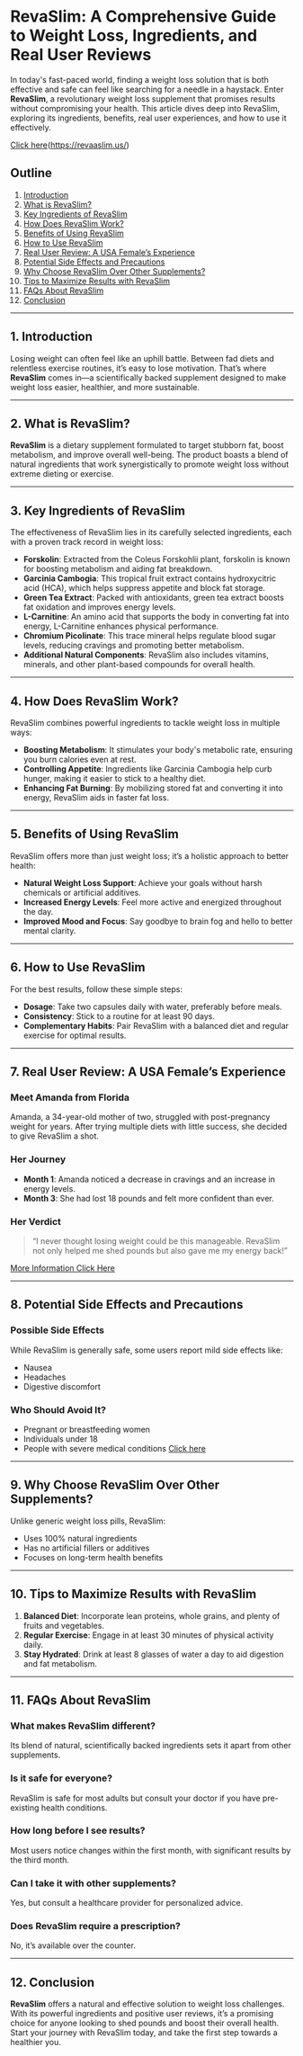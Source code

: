 # RevaSlim: A Comprehensive Guide to Weight Loss, Ingredients, and Real User Reviews

In today's fast-paced world, finding a weight loss solution that is both effective and safe can feel like searching for a needle in a haystack. Enter **RevaSlim**, a revolutionary weight loss supplement that promises results without compromising your health. This article dives deep into RevaSlim, exploring its ingredients, benefits, real user experiences, and how to use it effectively.

[Click here](#)(https://revaaslim.us/)

## Outline

1. [Introduction](#introduction)
2. [What is RevaSlim?](#what-is-revaslim)
3. [Key Ingredients of RevaSlim](#key-ingredients-of-revaslim)
4. [How Does RevaSlim Work?](#how-does-revaslim-work)
5. [Benefits of Using RevaSlim](#benefits-of-using-revaslim)
6. [How to Use RevaSlim](#how-to-use-revaslim)
7. [Real User Review: A USA Female’s Experience](#real-user-review-a-usa-females-experience)
8. [Potential Side Effects and Precautions](#potential-side-effects-and-precautions)
9. [Why Choose RevaSlim Over Other Supplements?](#why-choose-revaslim-over-other-supplements)
10. [Tips to Maximize Results with RevaSlim](#tips-to-maximize-results-with-revaslim)
11. [FAQs About RevaSlim](#faqs-about-revaslim)
12. [Conclusion](#conclusion)

---

## 1. Introduction

Losing weight can often feel like an uphill battle. Between fad diets and relentless exercise routines, it’s easy to lose motivation. That’s where **RevaSlim** comes in—a scientifically backed supplement designed to make weight loss easier, healthier, and more sustainable.

---

## 2. What is RevaSlim?

**RevaSlim** is a dietary supplement formulated to target stubborn fat, boost metabolism, and improve overall well-being. The product boasts a blend of natural ingredients that work synergistically to promote weight loss without extreme dieting or exercise.

---

## 3. Key Ingredients of RevaSlim

The effectiveness of RevaSlim lies in its carefully selected ingredients, each with a proven track record in weight loss:

- **Forskolin**: Extracted from the Coleus Forskohlii plant, forskolin is known for boosting metabolism and aiding fat breakdown.
- **Garcinia Cambogia**: This tropical fruit extract contains hydroxycitric acid (HCA), which helps suppress appetite and block fat storage.
- **Green Tea Extract**: Packed with antioxidants, green tea extract boosts fat oxidation and improves energy levels.
- **L-Carnitine**: An amino acid that supports the body in converting fat into energy, L-Carnitine enhances physical performance.
- **Chromium Picolinate**: This trace mineral helps regulate blood sugar levels, reducing cravings and promoting better metabolism.
- **Additional Natural Components**: RevaSlim also includes vitamins, minerals, and other plant-based compounds for overall health.

---

## 4. How Does RevaSlim Work?

RevaSlim combines powerful ingredients to tackle weight loss in multiple ways:

- **Boosting Metabolism**: It stimulates your body's metabolic rate, ensuring you burn calories even at rest.
- **Controlling Appetite**: Ingredients like Garcinia Cambogia help curb hunger, making it easier to stick to a healthy diet.
- **Enhancing Fat Burning**: By mobilizing stored fat and converting it into energy, RevaSlim aids in faster fat loss.

---

## 5. Benefits of Using RevaSlim

RevaSlim offers more than just weight loss; it’s a holistic approach to better health:

- **Natural Weight Loss Support**: Achieve your goals without harsh chemicals or artificial additives.
- **Increased Energy Levels**: Feel more active and energized throughout the day.
- **Improved Mood and Focus**: Say goodbye to brain fog and hello to better mental clarity.

---

## 6. How to Use RevaSlim

For the best results, follow these simple steps:

- **Dosage**: Take two capsules daily with water, preferably before meals.
- **Consistency**: Stick to a routine for at least 90 days.
- **Complementary Habits**: Pair RevaSlim with a balanced diet and regular exercise for optimal results.

---

## 7. Real User Review: A USA Female’s Experience

### Meet Amanda from Florida

Amanda, a 34-year-old mother of two, struggled with post-pregnancy weight for years. After trying multiple diets with little success, she decided to give RevaSlim a shot.

### Her Journey

- **Month 1**: Amanda noticed a decrease in cravings and an increase in energy levels.
- **Month 3**: She had lost 18 pounds and felt more confident than ever.

### Her Verdict

> “I never thought losing weight could be this manageable. RevaSlim not only helped me shed pounds but also gave me my energy back!”

[More Information Click Here](#)

---

## 8. Potential Side Effects and Precautions

### Possible Side Effects

While RevaSlim is generally safe, some users report mild side effects like:

- Nausea
- Headaches
- Digestive discomfort

### Who Should Avoid It?

- Pregnant or breastfeeding women
- Individuals under 18
- People with severe medical conditions
[Click here](https://revaaslim.us/)
---

## 9. Why Choose RevaSlim Over Other Supplements?

Unlike generic weight loss pills, RevaSlim:

- Uses 100% natural ingredients
- Has no artificial fillers or additives
- Focuses on long-term health benefits

---

## 10. Tips to Maximize Results with RevaSlim

1. **Balanced Diet**: Incorporate lean proteins, whole grains, and plenty of fruits and vegetables.
2. **Regular Exercise**: Engage in at least 30 minutes of physical activity daily.
3. **Stay Hydrated**: Drink at least 8 glasses of water a day to aid digestion and fat metabolism.

---

## 11. FAQs About RevaSlim

### What makes RevaSlim different?

Its blend of natural, scientifically backed ingredients sets it apart from other supplements.

### Is it safe for everyone?

RevaSlim is safe for most adults but consult your doctor if you have pre-existing health conditions.

### How long before I see results?

Most users notice changes within the first month, with significant results by the third month.

### Can I take it with other supplements?

Yes, but consult a healthcare provider for personalized advice.

### Does RevaSlim require a prescription?

No, it’s available over the counter.

---

## 12. Conclusion

**RevaSlim** offers a natural and effective solution to weight loss challenges. With its powerful ingredients and positive user reviews, it’s a promising choice for anyone looking to shed pounds and boost their overall health. Start your journey with RevaSlim today, and take the first step towards a healthier you.
